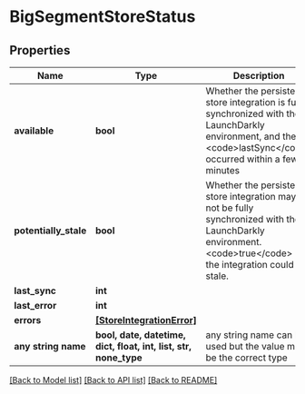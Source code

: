 # BigSegmentStoreStatus


## Properties
Name | Type | Description | Notes
------------ | ------------- | ------------- | -------------
**available** | **bool** | Whether the persistent store integration is fully synchronized with the LaunchDarkly environment, and the &lt;code&gt;lastSync&lt;/code&gt; occurred within a few minutes | [optional] 
**potentially_stale** | **bool** | Whether the persistent store integration may not be fully synchronized with the LaunchDarkly environment. &lt;code&gt;true&lt;/code&gt; if the integration could be stale. | [optional] 
**last_sync** | **int** |  | [optional] 
**last_error** | **int** |  | [optional] 
**errors** | [**[StoreIntegrationError]**](StoreIntegrationError.md) |  | [optional] 
**any string name** | **bool, date, datetime, dict, float, int, list, str, none_type** | any string name can be used but the value must be the correct type | [optional]

[[Back to Model list]](../README.md#documentation-for-models) [[Back to API list]](../README.md#documentation-for-api-endpoints) [[Back to README]](../README.md)


